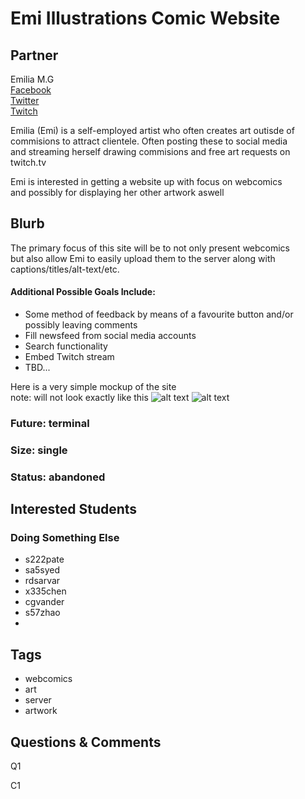 # Emi Illustrations Comic Website

## Partner

Emilia M.G  
[Facebook](https://www.facebook.com/EmiliaIllustrations)  
[Twitter](https://twitter.com/EmiliaMGArts)  
[Twitch](https://www.twitch.tv/emikuddles)  

Emilia (Emi) is a self-employed artist who often creates art outisde of  
commisions to attract clientele. Often posting these to social media  
and streaming herself drawing commisions and free art requests on twitch.tv  

Emi is interested in getting a website up with focus on webcomics  
and possibly for displaying her other artwork aswell  

## Blurb

The primary focus of this site will be to not only present webcomics  
but also allow Emi to easily upload them to the server along with captions/titles/alt-text/etc.  

#### Additional Possible Goals Include:
* Some method of feedback by means of a favourite button and/or possibly leaving comments
* Fill newsfeed from social media accounts
* Search functionality
* Embed Twitch stream
* TBD...

Here is a very simple mockup of the site  
note: will not look exactly like this
![alt text]( http://imgur.com/UGe2G3m.jpg "Mockup p1")
![alt text]( http://imgur.com/t2B4kZ5.jpg "Mockup p2")

### Future: terminal
### Size: single
### Status: abandoned

## Interested Students
### Doing Something Else
* s222pate
* sa5syed
* rdsarvar
* x335chen
* cgvander
* s57zhao
*

## Tags
* webcomics
* art
* server
* artwork

## Questions & Comments

Q1

C1
